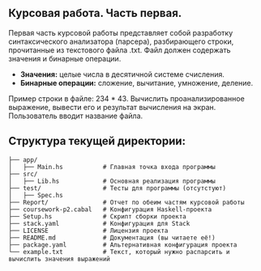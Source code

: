 ## Курсовая работа. Часть первая.

Первая часть курсовой работы представляет собой разработку синтаксического анализатора (парсера), разбирающего строки, прочитанные из текстового файла .txt. Файл должен содержать значения и бинарные операции. 

- **Значения:** целые числа в десятичной системе счисления.
- **Бинарные операции:** сложение, вычитание, умножение, деление.

Пример строки в файле: 234 * 43. Вычислить проанализированное выражение, вывести его и результат вычисления на экран. Пользователь вводит название файла. 

## Структура текущей директории:
```
├── app/           
│   ├── Main.hs           # Главная точка входа программы  
├── src/               
│   ├── Lib.hs            # Основная реализация программы
├── test/                 # Тесты для программы (отсутстуют)
│   ├── Spec.hs    
├── Report/               # Отчет по обеим частям курсовой работы  
├── coursework-p2.cabal   # Конфигурация Haskell-проекта  
├── Setup.hs              # Скрипт сборки проекта  
├── stack.yaml            # Конфигурация для Stack  
├── LICENSE               # Лицензия проекта  
├── README.md             # Документация (вы читаете её!) 
├── package.yaml          # Альтернативная конфигурация проекта 
└── example.txt           # Текст, который нужно распарсить и вычислить значения выражений
```